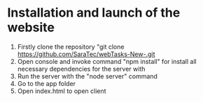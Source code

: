 # Installation and launch of the website

1. Firstly clone the repository "git clone https://github.com/SaraTec/webTasks-New-.git
2. Open console and invoke command "npm install" for install all necessary dependencies for the server with
4. Run the server with the "node server" command
5. Go to the app folder 
6. Open index.html to open client


